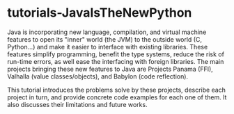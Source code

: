 # tutorials-JavaIsTheNewPython

Java is incorporating new language, compilation, and virtual machine features to open its "inner" world (the JVM) to the outside world (C, Python...) and make it easier to interface with existing libraries. These features simplify programming, benefit the type systems, reduce the risk of run-time errors, as well ease the interfacing with foreign libraries. The main projects bringing these new features to Java are Projects Panama (FFI), Valhalla (value classes/objects), and Babylon (code reflection).

This tutorial introduces the problems solve by these projects, describe each project in turn, and provide concrete code examples for each one of them. It also discusses their limitations and future works.
